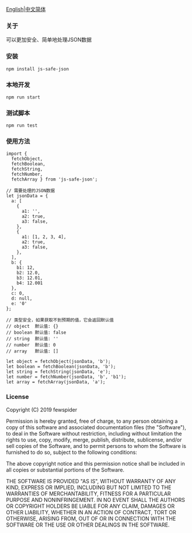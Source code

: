 [English](./README.md)|[中文简体](./README.zh-CN.md)

### 关于
可以更加安全、简单地处理JSON数据

### 安装
```
npm install js-safe-json
```

### 本地开发
```
npm run start
```

### 测试脚本
```
npm run test
```

### 使用方法
```
import {
  fetchObject,
  fetchBoolean,
  fetchString,
  fetchNumber,
  fetchArray } from 'js-safe-json';

// 需要处理的JSON数据
let jsonData = {
  a: [
    {
      a1: '',
      a2: true,
      a3: false,
    },
    {
      a1: [1, 2, 3, 4],
      a2: true,
      a3: false,
    },
  ],
  b: {
    b1: 12,
    b2: 12.0,
    b3: 12.01,
    b4: 12.001
  },
  c: 0,
  d: null,
  e: '0'
};

// 类型安全，如果获取不到预期的值，它会返回默认值
// object  默认值: {}
// boolean 默认值: false
// string  默认值: ''
// number  默认值: 0
// array   默认值: []

let object = fetchObject(jsonData, 'b');
let boolean = fetchBoolean(jsonData, 'b');
let string = fetchString(jsonData, 'e');
let number = fetchNumber(jsonData, 'b', 'b1');
let array = fetchArray(jsonData, 'a');
```

### License
Copyright (C) 2019 fewspider

Permission is hereby granted, free of charge, to any person obtaining a copy of
this software and associated documentation files (the "Software"), to deal in
the Software without restriction, including without limitation the rights to
use, copy, modify, merge, publish, distribute, sublicense, and/or sell copies
of the Software, and to permit persons to whom the Software is furnished to do
so, subject to the following conditions:

The above copyright notice and this permission notice shall be included in all
copies or substantial portions of the Software.

THE SOFTWARE IS PROVIDED "AS IS", WITHOUT WARRANTY OF ANY KIND, EXPRESS OR
IMPLIED, INCLUDING BUT NOT LIMITED TO THE WARRANTIES OF MERCHANTABILITY,
FITNESS FOR A PARTICULAR PURPOSE AND NONINFRINGEMENT. IN NO EVENT SHALL THE
AUTHORS OR COPYRIGHT HOLDERS BE LIABLE FOR ANY CLAIM, DAMAGES OR OTHER
LIABILITY, WHETHER IN AN ACTION OF CONTRACT, TORT OR OTHERWISE, ARISING FROM,
OUT OF OR IN CONNECTION WITH THE SOFTWARE OR THE USE OR OTHER DEALINGS IN THE
SOFTWARE.
